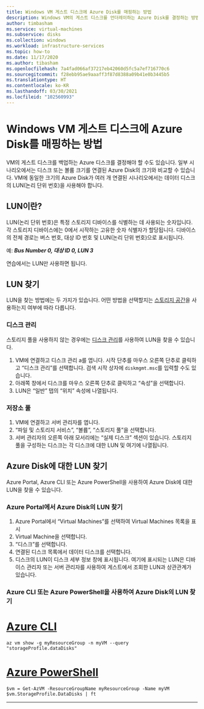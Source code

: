 ```yaml
---
title: Windows VM 게스트 디스크에 Azure Disk를 매핑하는 방법
description: Windows VM의 게스트 디스크를 언더레이하는 Azure Disk를 결정하는 방법입니다.
author: timbasham
ms.service: virtual-machines
ms.subservice: disks
ms.collection: windows
ms.workload: infrastructure-services
ms.topic: how-to
ms.date: 11/17/2020
ms.author: tibasham
ms.openlocfilehash: 7a4fad066af37217eb42060d5fc5a7ef716770c6
ms.sourcegitcommit: f28ebb95ae9aaaff3f87d8388a09b41e0b3445b5
ms.translationtype: HT
ms.contentlocale: ko-KR
ms.lasthandoff: 03/30/2021
ms.locfileid: "102560993"
---
```

# <a name="how-to-map-azure-disks-to-windows-vm-guest-disks"></a>Windows VM 게스트 디스크에 Azure Disk를 매핑하는 방법

VM의 게스트 디스크를 백업하는 Azure 디스크를 결정해야 할 수도 있습니다. 일부 시나리오에서는 디스크 또는 볼륨 크기를 연결된 Azure Disk의 크기와 비교할 수 있습니다. VM에 동일한 크기의 Azure Disk가 여러 개 연결된 시나리오에서는 데이터 디스크의 LUN(논리 단위 번호)을 사용해야 합니다. 

## <a name="what-is-a-lun"></a>LUN이란?

LUN(논리 단위 번호)은 특정 스토리지 디바이스를 식별하는 데 사용되는 숫자입니다. 각 스토리지 디바이스에는 0에서 시작하는 고유한 숫자 식별자가 할당됩니다. 디바이스의 전체 경로는 버스 번호, 대상 ID 번호 및 LUN(논리 단위 번호)으로 표시됩니다. 

예: ***Bus Number 0, 대상 ID 0, LUN 3***

연습에서는 LUN만 사용하면 됩니다.

## <a name="finding-the-lun"></a>LUN 찾기

LUN을 찾는 방법에는 두 가지가 있습니다. 어떤 방법을 선택할지는 [스토리지 공간](/windows-server/storage/storage-spaces/overview)을 사용하는지 여부에 따라 다릅니다.

### <a name="disk-management"></a>디스크 관리

스토리지 풀을 사용하지 않는 경우에는 [디스크 관리](/windows-server/storage/disk-management/overview-of-disk-management)를 사용하여 LUN을 찾을 수 있습니다.

1. VM에 연결하고 디스크 관리 a를 엽니다. 시작 단추를 마우스 오른쪽 단추로 클릭하고 “디스크 관리”를 선택합니다. 검색 시작 상자에 `diskmgmt.msc`를 입력할 수도 있습니다.
1. 아래쪽 창에서 디스크를 마우스 오른쪽 단추로 클릭하고 “속성”을 선택합니다.
1. LUN은 “일반” 탭의 “위치” 속성에 나열됩니다.

### <a name="storage-pools"></a>저장소 풀

1. VM에 연결하고 서버 관리자를 엽니다.
1. “파일 및 스토리지 서비스”, “볼륨”, “스토리지 풀”을 선택합니다.
1. 서버 관리자의 오른쪽 아래 모서리에는 “실제 디스크” 섹션이 있습니다. 스토리지 풀을 구성하는 디스크는 각 디스크에 대한 LUN 및 여기에 나열됩니다.

## <a name="finding-the-lun-for-the-azure-disks"></a>Azure Disk에 대한 LUN 찾기

Azure Portal, Azure CLI 또는 Azure PowerShell을 사용하여 Azure Disk에 대한 LUN을 찾을 수 있습니다.

### <a name="finding-an-azure-disks-lun-in-the-azure-portal"></a>Azure Portal에서 Azure Disk의 LUN 찾기

1. Azure Portal에서 “Virtual Machines”를 선택하여 Virtual Machines 목록을 표시
1. Virtual Machine을 선택합니다.
1. “디스크”를 선택합니다.
1. 연결된 디스크 목록에서 데이터 디스크를 선택합니다.
1. 디스크의 LUN이 디스크 세부 정보 창에 표시됩니다. 여기에 표시되는 LUN은 디바이스 관리자 또는 서버 관리자를 사용하여 게스트에서 조회한 LUN과 상관관계가 있습니다.

### <a name="finding-an-azure-disks-lun-using-azure-cli-or-azure-powershell"></a>Azure CLI 또는 Azure PowerShell을 사용하여 Azure Disk의 LUN 찾기

# <a name="azure-cli"></a>[Azure CLI](#tab/azure-cli)
```azurecli-interactive
az vm show -g myResourceGroup -n myVM --query "storageProfile.dataDisks"
```

# <a name="azure-powershell"></a>[Azure PowerShell](#tab/azure-powershell)
```azurepowershell-interactive
$vm = Get-AzVM -ResourceGroupName myResourceGroup -Name myVM
$vm.StorageProfile.DataDisks | ft
```
---